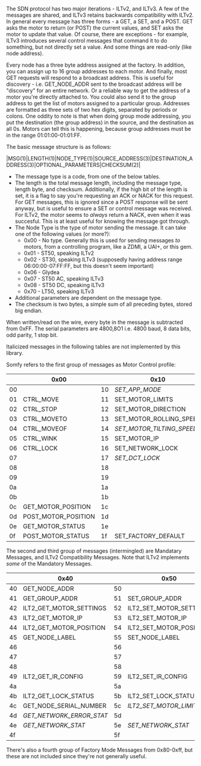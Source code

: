 The SDN protocol has two major iterations - ILTv2, and ILTv3. A few of the messages are shared, and ILTv3 retains
backwards compatibility with ILTv2. In general every message has three forms - a GET, a SET, and a POST. GET asks the
motor to return (or POST) the current values, and SET asks the motor to update that value. Of course, there are
exceptions - for example, ILTv3 introduces several control messages that command it to do something, but not directly
set a value. And some things are read-only (like node address).

Every node has a three byte address assigned at the factory. In addition, you can assign up to 16 group addresses to each
motor. And finally, most GET requests will respond to a broadcast address. This is useful for discovery - i.e.
GET_NODE_ADDR sent to the broadcast address will be "discovery" for an entire network. Or a reliable way to get the
address of a motor you're directly attached to. You could also send it to the group address to get the list of motors
assigned to a particular group. Addresses are formatted as three sets of two hex digits, separated by periods or colons.
One oddity to note is that when doing group mode addressing, you put the destination (the group address) in the source,
and the destination as all 0s. Motors can tell this is happening, because group addresses must be in the range
01:01:00-01:01:FF.

The basic message structure is as follows:

|MSG(1)|LENGTH(1)|NODE_TYPE(1)|SOURCE_ADDRESS(3)|DESTINATION_ADDRESS(3)|OPTIONAL_PARAMETERS|CHECKSUM(2)|

 * The message type is a code, from one of the below tables.
 * The length is the total message length, including the message type, length byte, and checksum.
   Additionally, if the high bit of the length is set, it is a flag to say you're requesting an ACK or
   NACK for this request. For GET messages, this is ignored since a POST response will be sent anyway, but is
   useful to ensure a SET or control message was received. For ILTv2, the motor seems to _always_ return a NACK,
   even when it was succesful. This is at least useful for knowing the message got through.
 * The Node Type is the type of motor sending the message. It can take one of the following values (or more?):
   * 0x00 - No type. Generally this is used for sending messages _to_ motors, from a controlling program, like a ZDMI, a UAI+,
     or this gem.
   * 0x01 - ST50, speaking ILTv2
   * 0x02 - ST30, speaking ILTv3 (supposedly having address range 06:00:00-07:FF:FF, but this doesn't seem important)
   * 0x06 - Glydea
   * 0x07 - ST50 AC, speaking ILTv3
   * 0x08 - ST50 DC, speaking ILTv3
   * 0x70 - LT50, speaking ILTv3
 * Additional parameters are dependent on the message type.
 * The checksum is two bytes, a simple sum of all preceding bytes, stored big endian.

 When written/read on the wire, every byte in the message is subtracted from 0xFF. The serial parameters are 4800,8O1 i.e.
 4800 baud, 8 data bits, odd parity, 1 stop bit.


Italicized messages in the following tables are not implemented by this library.

Somfy refers to the first group of messages as Motor Control profile:


|  |        0x00         |  |           0x10            |  |           0x20            |  |            0x30            |
|--| ------------------- |--| ------------------------- |--| ------------------------- |--| -------------------------- |
|00|                     |10| _SET_APP_MODE_            |20|                           |30|                            |
|01| CTRL_MOVE           |11| SET_MOTOR_LIMITS          |21| GET_MOTOR_LIMITS          |31| POST_MOTOR_LIMITS          |
|02| CTRL_STOP           |12| SET_MOTOR_DIRECTION       |22| GET_MOTOR_DIRECTION       |32| POST_MOTOR_DIRECTION       |
|03| CTRL_MOVETO         |13| SET_MOTOR_ROLLING_SPEED   |23| GET_MOTOR_ROLLING_SPEED   |33| POST_MOTOR_ROLLING_SPEED   |
|04| CTRL_MOVEOF         |14| _SET_MOTOR_TILTING_SPEED_ |24| _GET_MOTOR_TILTING_SPEED_ |34| _POST_MOTOR_TILTING_SPEED_ |
|05| CTRL_WINK           |15| SET_MOTOR_IP              |25| GET_MOTOR_IP              |35| POST_MOTOR_IP              |
|06| CTRL_LOCK           |16| SET_NETWORK_LOCK          |26| GET_NETWORK_LOCK          |36| POST_NETWORK_LOCK          |
|07|                     |17| _SET_DCT_LOCK_            |27| _GET_DCT_LOCK_            |37| _POST_DCT_LOCK_            |
|08|                     |18|                           |28|                           |38|                            |
|09|                     |19|                           |29|                           |39|                            |
|0a|                     |1a|                           |2a|                           |3a|                            |
|0b|                     |1b|                           |2b|                           |3b|                            |
|0c| GET_MOTOR_POSITION  |1c|                           |2c|                           |3c|                            |
|0d| POST_MOTOR_POSITION |1d|                           |2d|                           |3d|                            |
|0e| GET_MOTOR_STATUS    |1e|                           |2e|                           |3e|                            |
|0f| POST_MOTOR_STATUS   |1f| SET_FACTORY_DEFAULT       |2f| GET_FACTORY_DEFAULT       |3f| POST_FACTORY_DEFAULT       |


The second and third group of messages (intermingled) are Mandatary Messages, and ILTv2 Compatibility Messages. Note
that ILTv2 implements _some_ of the Mandatory Messages.

|  |           0x40           |  |          0x50           |  |           0x60            |  |          0x70           |
|--| ------------------------ |--| ----------------------- |--| ------------------------- |--| ----------------------- |
|40| GET_NODE_ADDR            |50|                         |60| POST_NODE_ADDR            |70| GET_NODE_STACK_VERSION  |
|41| GET_GROUP_ADDR           |51| SET_GROUP_ADDR          |61| POST_GROUP_ADDR           |71| POST_NODE_STACK_VERSION |
|42| ILT2_GET_MOTOR_SETTINGS  |52| ILT2_SET_MOTOR_SETTINGS |62| ILT2_POST_MOTOR_SETTINGS  |72|                         |
|43| ILT2_GET_MOTOR_IP        |53| ILT2_SET_MOTOR_IP       |63| ILT2_POST_MOTOR_IP        |73|                         |
|44| ILT2_GET_MOTOR_POSITION  |54| ILT2_SET_MOTOR_POSITION |64| ILT2_POST_MOTOR_POSITION  |74| GET_NODE_APP_VERSION    |
|45| GET_NODE_LABEL           |55| SET_NODE_LABEL          |65| POST_NODE_LABEL           |75| POST_NODE_APP_VERSION   |
|46|                          |56|                         |66|                           |76|                         |
|47|                          |57|                         |67|                           |77|                         |
|48|                          |58|                         |68|                           |78|                         |
|49| ILT2_GET_IR_CONFIG       |59| ILT2_SET_IR_CONFIG      |69| ILT2_POST_IR_CONFIG       |79|                         |
|4a|                          |5a|                         |6a|                           |7a|                         |
|4b| ILT2_GET_LOCK_STATUS     |5b| ILT2_SET_LOCK_STATUS    |6b| ILT2_POST_LOCK_STATUS     |7b|                         |
|4c| GET_NODE_SERIAL_NUMBER   |5c| _ILT2_SET_MOTOR_LIMITS_ |6c| POST_NODE_SERIAL_NUMBER_  |7c|                         |
|4d| _GET_NETWORK_ERROR_STAT_ |5d|                         |6d| _POST_NETWORK_ERROR_STAT_ |7d|                         |
|4e| _GET_NETWORK_STAT_       |5e| _SET_NETWORK_STAT_      |6e| _POST_NETWORK_STAT_       |7e|                         |
|4f|                          |5f|                         |6f| NACK                      |7f| ACK                     |

There's also a fourth group of Factory Mode Messages from 0x80-0xff, but these are not included since they're not
generally useful.
